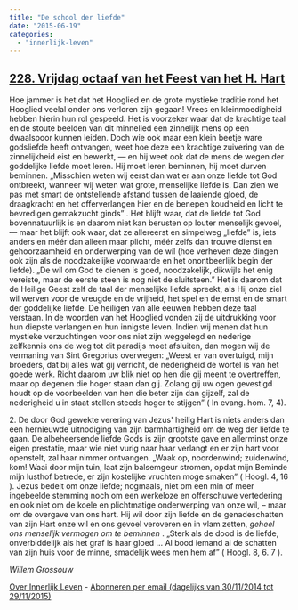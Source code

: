 ```yaml
---
title: "De school der liefde"
date: "2015-06-19"
categories: 
  - "innerlijk-leven"
---
```


## [228\. Vrijdag octaaf van het Feest van het H. Hart](http://ift.tt/1HZvQnV)

Hoe jammer is het dat het Hooglied en de grote mystieke traditie rond het Hooglied veelal onder ons verloren zijn gegaan! Vrees en kleinmoedigheid hebben hierin hun rol gespeeld. Het is voorzeker waar dat de krachtige taal en de stoute beelden van dit minnelied een zinnelijk mens op een dwaalspoor kunnen leiden. Doch wie ook maar een klein beetje ware godsliefde heeft ontvangen, weet hoe deze een krachtige zuivering van de zinnelijkheid eist en bewerkt, — en hij weet ook dat de mens de wegen der goddelijke liefde moet leren. Hij moet leren beminnen, hij moet durven beminnen. „Misschien weten wij eerst dan wat er aan onze liefde tot God ontbreekt, wanneer wij weten wat grote, menselijke liefde is. Dan zien we pas met smart de ontstellende afstand tussen de laaiende gloed, de draagkracht en het offerverlangen hier en de benepen koudheid en licht te bevredigen gemakzucht ginds” . Het blijft waar, dat de liefde tot God bovennatuurlijk is en daarom niet kan berusten op louter menselijk gevoel, — maar het blijft ook waar, dat ze allereerst en simpelweg „liefde” is, iets anders en méér dan alleen maar plicht, méér zelfs dan trouwe dienst en gehoorzaamheid en onderwerping van de wil (hoe verheven deze dingen ook zijn als de noodzakelijke voorwaarde en het onontbeerlijk begin der liefde). „De wil om God te dienen is goed, noodzakelijk, dikwijls het enig vereiste, maar de eerste steen is nog niet de sluitsteen.” Het is daarom dat de Heilige Geest zelf de taal der menselijke liefde spreekt, als Hij onze ziel wil werven voor de vreugde en de vrijheid, het spel en de ernst en de smart der goddelijke liefde. De heiligen van alle eeuwen hebben deze taal verstaan. In de woorden van het Hooglied vonden zij de uitdrukking voor hun diepste verlangen en hun innigste leven. Indien wij menen dat hun mystieke verzuchtingen voor ons niet zijn weggelegd en nederige zelfkennis ons de weg tot dit paradijs moet afsluiten, dan mogen wij de vermaning van Sint Gregorius overwegen: „Weest er van overtuigd, mijn broeders, dat bij alles wat gij verricht, de nederigheid de wortel is van het goede werk. Richt daarom uw blik niet op hen die gij meent te overtreffen, maar op degenen die hoger staan dan gij. Zolang gij uw ogen gevestigd houdt op de voorbeelden van hen die beter zijn dan gijzelf, zal de nederigheid u in staat stellen steeds hoger te stijgen” ( In evang. hom. 7, 4).

2\. De door God gewekte verering van Jezus' heilig Hart is niets anders dan een hernieuwde uitnodiging van zijn barmhartigheid om de weg der liefde te gaan. De albeheersende liefde Gods is zijn grootste gave en allerminst onze eigen prestatie, maar wie niet vurig naar haar verlangt en er zijn hart voor openstelt, zal haar nimmer ontvangen. „Waak op, noordenwind; zuidenwind, kom! Waai door mijn tuin, laat zijn balsemgeur stromen, opdat mijn Beminde mijn lusthof betrede, er zijn kostelijke vruchten moge smaken” ( Hoogl. 4, 16 ). Jezus bedelt om onze liefde; nogmaals, niet om een min of meer ingebeelde stemming noch om een werkeloze en offerschuwe vertedering en ook niet om de koele en plichtmatige onderwerping van onze wil, – maar om de overgave van ons hart. Hij wil door zijn liefde en de genadeschatten van zijn Hart onze wil en ons gevoel veroveren en in vlam zetten, _geheel ons menselijk vermogen om te beminnen_ . „Sterk als de dood is de liefde, onverbiddelijk als het graf is haar gloed … Al bood iemand al de schatten van zijn huis voor de minne, smadelijk wees men hem af” ( Hoogl. 8, 6. 7 ).

_Willem Grossouw_

[Over Innerlijk Leven](http://ift.tt/1y6X5mY) - [Abonneren per email (dagelijks van 30/11/2014 tot 29/11/2015)](http://eepurl.com/9P3DT)
